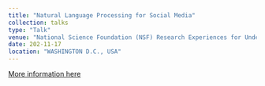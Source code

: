 ```yaml
---
title: "Natural Language Processing for Social Media"
collection: talks
type: "Talk"
venue: "National Science Foundation (NSF) Research Experiences for Undergraduates (REU)"
date: 202-11-17
location: "WASHINGTON D.C., USA"
---
```


[More information here]()
